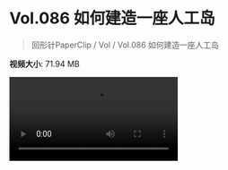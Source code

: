 # Vol.086 如何建造一座人工岛

> 回形针PaperClip / Vol / Vol.086 如何建造一座人工岛

**视频大小**: 71.94 MB

<div class="video"><video src="https://file.hsyhx.top/archive/PaperClip/Vol/086.mp4" controls preload>🤔 您的浏览器不支持 video 标签</video></div>